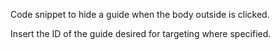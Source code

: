 Code snippet to hide a guide when the body outside is clicked.

Insert the ID of the guide desired for targeting where specified.